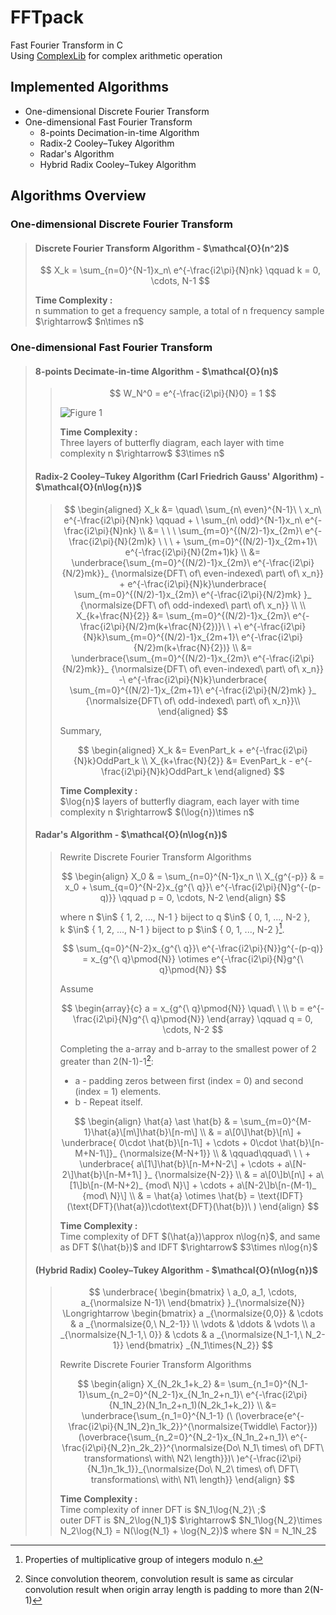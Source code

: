 # FFTpack
Fast Fourier Transform in C  
Using [ComplexLib](https://github.com/Yuyu378/complexlib) for complex arithmetic operation

## Implemented Algorithms
* One-dimensional Discrete Fourier Transform
* One-dimensional Fast Fourier Transform
  * 8-points Decimation-in-time Algorithm
  * Radix-2 Cooley–Tukey Algorithm
  * Radar's Algorithm
  * Hybrid Radix Cooley–Tukey Algorithm

## Algorithms Overview
### One-dimensional Discrete Fourier Transform
> #### Discrete Fourier Transform Algorithm - \$\mathcal{O}(n^2)\$
> $$ X_k = \sum_{n=0}^{N-1}x_n\ e^{-\frac{i2\pi}{N}nk} \qquad k = 0, \cdots, N-1 $$
> 
> **Time Complexity :**\
> n summation to get a frequency sample, a total of n frequency sample \$\rightarrow\$ \$n\times n\$

### One-dimensional Fast Fourier Transform
> #### 8-points Decimate-in-time Algorithm - \$\mathcal{O}(n)\$
>> $$ W_N^0 = e^{-\frac{i2\pi}{N}0} = 1 $$
>>
>> <picture>
>>   <source media="(prefers-color-scheme: dark)" srcset="https://github.com/Yuyu378/FFT-msvc/blob/main/img/8-points%20Decimate-in-time%20Algorithm_dark.png">
>>   <source media="(prefers-color-scheme: light)" srcset="https://github.com/Yuyu378/FFT-msvc/blob/main/img/8-points%20Decimate-in-time%20Algorithm.jpg">
>>   <img alt="Figure 1" src="https://github.com/Yuyu378/FFT-msvc/blob/main/img/8-points%20Decimate-in-time%20Algorithm.jpg">
>> </picture>
>> 
>> **Time Complexity :**\
>> Three layers of butterfly diagram, each layer with time complexity n \$\rightarrow\$ \$3\times n\$
>
> #### Radix-2 Cooley–Tukey Algorithm (Carl Friedrich Gauss' Algorithm) - \$\mathcal{O}(n\log{n})\$
>> $$
>> \begin{aligned}
>>   X_k
>>     &= \quad\ \sum_{n\ even}^{N-1}\ \ x_n\ e^{-\frac{i2\pi}{N}nk} \qquad + \ \sum_{n\ odd}^{N-1}x_n\ e^{-\frac{i2\pi}{N}nk} \\
>>     &= \ \ \ \sum_{m=0}^{(N/2)-1}x_{2m}\ e^{-\frac{i2\pi}{N}(2m)k} \ \ \ + \sum_{m=0}^{(N/2)-1}x_{2m+1}\ e^{-\frac{i2\pi}{N}(2m+1)k} \\
>>     &= \underbrace{\sum_{m=0}^{(N/2)-1}x_{2m}\ e^{-\frac{i2\pi}{N/2}mk}}_ {\normalsize{DFT\ of\ even-indexed\ part\ of\ x_n}}
>>        + e^{-\frac{i2\pi}{N}k}\underbrace{ \sum_{m=0}^{(N/2)-1}x_{2m}\ e^{-\frac{i2\pi}{N/2}mk} }_ {\normalsize{DFT\ of\ odd-indexed\ part\ of\ x_n}} \\
>>   \\
>>   X_{k+\frac{N}{2}} 
>>     &= \sum_{m=0}^{(N/2)-1}x_{2m}\ e^{-\frac{i2\pi}{N/2}m(k+\frac{N}{2})}\ \ +\ e^{-\frac{i2\pi}{N}k}\sum_{m=0}^{(N/2)-1}x_{2m+1}\ e^{-\frac{i2\pi}{N/2}m(k+\frac{N}{2})} \\
>>     &= \underbrace{\sum_{m=0}^{(N/2)-1}x_{2m}\ e^{-\frac{i2\pi}{N/2}mk}}_ {\normalsize{DFT\ of\ even-indexed\ part\ of\ x_n}}
>>        -\ e^{-\frac{i2\pi}{N}k}\underbrace{ \sum_{m=0}^{(N/2)-1}x_{2m+1}\ e^{-\frac{i2\pi}{N/2}mk} }_ {\normalsize{DFT\ of\ odd-indexed\ part\ of\ x_n}}\\
>> \end{aligned}
>> $$
>> 
>> Summary, 
>>
>> $$
>> \begin{aligned}
>>   X_k
>>     &= EvenPart_k + e^{-\frac{i2\pi}{N}k}OddPart_k \\
>>   X_{k+\frac{N}{2}}
>>     &= EvenPart_k - e^{-\frac{i2\pi}{N}k}OddPart_k
>> \end{aligned}
>> $$
>> 
>> **Time Complexity :**\
>> \$\log{n}\$ layers of butterfly diagram, each layer with time complexity n \$\rightarrow\$ \$(\log{n})\times n\$
>
> #### Radar's Algorithm - \$\mathcal{O}(n\log{n})\$
>> Rewrite Discrete Fourier Transform Algorithms
>> 
>> $$
>> \begin{align}
>>   X_0 & = \sum_{n=0}^{N-1}x_n \\ 
>>   X_{g^{-p}} & = x_0 + \sum_{q=0}^{N-2}x_{g^{\ q}}\ e^{-\frac{i2\pi}{N}g^{-(p-q)}} \qquad p = 0, \cdots, N-2 
>> \end{align}
>> $$
>> 
>> where n \$\in\$ { 1, 2, ..., N-1 } biject to q \$\in\$ { 0, 1, ..., N-2 },  
>> k \$\in\$ { 1, 2, ..., N-1 } biject to p \$\in\$ { 0, 1, ..., N-2 }[^1].
>> 
>> $$ \sum_{q=0}^{N-2}x_{g^{\ q}}\ e^{-\frac{i2\pi}{N}}g^{-(p-q)} = x_{g^{\ q}\pmod{N}} \otimes e^{-\frac{i2\pi}{N}g^{\ q}\pmod{N}} $$
>> 
>> Assume
>> 
>> $$
>> \begin{array}{c}
>>   a = x_{g^{\ q}\pmod{N}} \quad\ \ \\
>>   b = e^{-\frac{i2\pi}{N}g^{\ q}\pmod{N}} 
>> \end{array} \qquad q = 0, \cdots, N-2
>> $$
>>
>> Completing the a-array and b-array to the smallest power of 2 greater than 2(N-1)-1[^2]:
>>  - a - padding zeros between first (index = 0) and second (index = 1) elements.
>>  - b - Repeat itself.
>> 
>> $$
>> \begin{align}
>>   \hat{a} \ast \hat{b}
>>     & = \sum_{m=0}^{M-1}\hat{a}\[m\]\hat{b}\[n-m\] \\
>>     & = a\[0\]\hat{b}\[n\] + \underbrace{ 0\cdot \hat{b}\[n-1\] + \cdots + 0\cdot \hat{b}\[n-M+N-1\]}_ {\normalsize{M-N+1}} \\
>>     & \qquad\qquad\ \ \ + \underbrace{ a\[1\]\hat{b}\[n-M+N-2\] + \cdots + a\[N-2\]\hat{b}\[n-M+1\] }_ {\normalsize{N-2}} \\
>>     & = a\[0\]b\[n\] + a\[1\]b\[n-(M-N+2)_ {mod\ N}\] + \cdots + a\[N-2\]b\[n-(M-1)_ {mod\ N}\] \\
>>     & = \hat{a} \otimes \hat{b} = \text{IDFT}(\text{DFT}(\hat{a})\cdot\text{DFT}(\hat{b})\ )
>> \end{align}
>> $$
>>
>> **Time Complexity :**\
>> Time complexity of DFT \$(\hat{a})\approx n\log{n}\$, and same as DFT \$(\hat{b})\$ and IDFT \$\rightarrow\$ \$3\times n\log{n}\$
> 
> #### (Hybrid Radix) Cooley–Tukey Algorithm - \$\mathcal{O}(n\log{n})\$
>>
>> $$
>> \underbrace{
>>   \begin{bmatrix}
>>     \ a_0, a_1, \cdots, a_{\normalsize N-1}\
>>   \end{bmatrix}
>> }_{\normalsize{N}} \Longrightarrow
>> \begin{bmatrix}
>>    a _{\normalsize{0,0}}       & \cdots & a _{\normalsize{0,\ N_2-1}}     \\
>>    \vdots                      & \ddots & \vdots                          \\
>>    a _{\normalsize{N_1-1,\ 0}} & \cdots & a _{\normalsize{N_1-1,\ N_2-1}}
>> \end{bmatrix} _{N_1\times{N_2}}
>> $$
>>
>> Rewrite Discrete Fourier Transform Algorithms
>> 
>> $$
>> \begin{align}
>>   X_{N_2k_1+k_2}
>>     &= \sum_{n_1=0}^{N_1-1}\sum_{n_2=0}^{N_2-1}x_{N_1n_2+n_1}\ e^{-\frac{i2\pi}{N_1N_2}(N_1n_2+n_1)(N_2k_1+k_2)} \\ 
>>     &= \underbrace{\sum_{n_1=0}^{N_1-1} (\ (\overbrace{e^{-\frac{i2\pi}{N_1N_2}n_1k_2}}^{\normalsize{Twiddle\ Factor}}) (\overbrace{\sum_{n_2=0}^{N_2-1}x_{N_1n_2+n_1}\ e^{-\frac{i2\pi}{N_2}n_2k_2}}^{\normalsize{Do\ N_1\ times\ of\ DFT\ transformations\ with\ N2\ length}})\ )e^{-\frac{i2\pi}{N_1}n_1k_1}}_{\normalsize{Do\ N_2\ times\ of\ DFT\ transformations\ with\ N1\ length}}
>> \end{align}
>> $$
>> 
>> **Time Complexity :**\
>> Time complexity of inner DFT is \$N_1\log{N_2}\ ;\$\
>> outer DFT is \$N_2\log{N_1}\$ \$\rightarrow\$ \$N_1\log{N_2}\times N_2\log{N_1} = N(\log{N_1} + \log{N_2})\$ where \$N = N_1N_2\$

[^1]: Properties of multiplicative group of integers modulo n.
[^2]: Since convolution theorem, convolution result is same as circular convolution result when origin array length is padding to more than 2(N-1)
